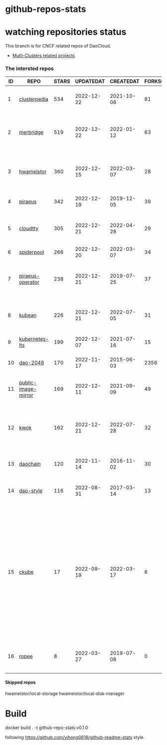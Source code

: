 # github-repos-stats

# watching repositories status

This branch is for CNCF related repos of DaoCloud.
- [Mutli-Clusters related projects](https://github.com/pacoxu/github-repos-stats/tree/multi-clusters)


<!--START_SECTION:github_repos-->
### The intersted repos
| ID |                                   REPO                                   | STARS | UPDATEDAT  | CREATEDAT  | FORKSCOUNT |                                                                                                                     DESCRIPTIONS                                                                                                                     |
|----|--------------------------------------------------------------------------|-------|------------|------------|------------|------------------------------------------------------------------------------------------------------------------------------------------------------------------------------------------------------------------------------------------------------|
|  1 | [clusterpedia](https://github.com/clusterpedia-io/clusterpedia)          |   534 | 2022-12-22 | 2021-10-08 |         81 | The Encyclopedia of Kubernetes clusters                                                                                                                                                                                                              |
|  2 | [merbridge](https://github.com/merbridge/merbridge)                      |   519 | 2022-12-22 | 2022-01-12 |         63 | Use eBPF to speed up your Service Mesh like crossing an Einstein-Rosen Bridge.                                                                                                                                                                       |
|  3 | [hwameistor](https://github.com/hwameistor/hwameistor)                   |   360 | 2022-12-15 | 2022-03-07 |         28 | Hwameistor is an HA local storage system for cloud-native stateful workloads.                                                                                                                                                                        |
|  4 | [piraeus](https://github.com/piraeusdatastore/piraeus)                   |   342 | 2022-12-19 | 2019-12-05 |         39 | High Available Datastore for Kubernetes                                                                                                                                                                                                              |
|  5 | [cloudtty](https://github.com/cloudtty/cloudtty)                         |   305 | 2022-12-21 | 2022-04-28 |         29 | A Friendly Kubernetes CloudShell (Web Terminal) !                                                                                                                                                                                                    |
|  6 | [spiderpool](https://github.com/spidernet-io/spiderpool)                 |   266 | 2022-12-20 | 2022-03-07 |         34 | kubernetes ipam                                                                                                                                                                                                                                      |
|  7 | [piraeus-operator](https://github.com/piraeusdatastore/piraeus-operator) |   238 | 2022-12-21 | 2019-07-25 |         37 | The Piraeus Operator manages LINSTOR clusters in Kubernetes.                                                                                                                                                                                         |
|  8 | [kubean](https://github.com/kubean-io/kubean)                            |   226 | 2022-12-21 | 2022-07-05 |         31 |  :seedling: Kubernetes lifecycle management operator based on kubespray.                                                                                                                                                                             |
|  9 | [kubernetes-lts](https://github.com/klts-io/kubernetes-lts)              |   199 | 2022-12-07 | 2021-07-16 |         15 | Kubernetes LTS(long term support)                                                                                                                                                                                                                    |
| 10 | [dao-2048](https://github.com/DaoCloud/dao-2048)                         |   170 | 2022-11-17 | 2015-06-03 |       2356 | 2048 is a number puzzle game.                                                                                                                                                                                                                        |
| 11 | [public-image-mirror](https://github.com/DaoCloud/public-image-mirror)   |   169 | 2022-12-11 | 2021-09-09 |         49 | 很多镜像都在国外。比如 gcr 。国内下载很慢，需要加速。                                                                                                                                                                                                |
| 12 | [kwok](https://github.com/kubernetes-sigs/kwok)                          |   162 | 2022-12-21 | 2022-07-28 |         32 | Kubernetes WithOut Kubelet -  Simulates thousands of Nodes and Clusters.                                                                                                                                                                             |
| 13 | [daochain](https://github.com/DaoCloud/daochain)                         |   120 | 2022-11-14 | 2016-11-02 |         30 | Docker image verification system based on Ethereum                                                                                                                                                                                                   |
| 14 | [dao-style](https://github.com/DaoCloud/dao-style)                       |   116 | 2022-08-31 | 2017-03-14 |         13 | 🎉 A high quality component library built on Vue.js 2.0                                                                                                                                                                                              |
| 15 | [ckube](https://github.com/DaoCloud/ckube)                               |    17 | 2022-09-19 | 2022-03-17 |          6 | Kubernetes APIServer 高性能代理组件，代理 APIServer 的 List 请求，其它类型的请求会直接反向代理到原生 APIServer。 CKube 还额外支持了分页、搜索和索引等功能。 并且，CKube 100% 兼容原生 kubectl 和 kube client sdk，只需要简单的配置即可实现全局替换。 |
| 16 | [ropee](https://github.com/DaoCloud/ropee)                               |     8 | 2022-03-27 | 2019-07-08 |          0 | A scalable prometheus remote storage adapter for splunk.                                                                                                                                                                                             |



#### Skipped repos
hwameistor/local-storage
hwameistor/local-disk-manager<!--END_SECTION:github_repos-->

# Build

docker build . -t github-repo-stats:v0.1.0

following https://github.com/yihong0618/github-readme-stats style.
